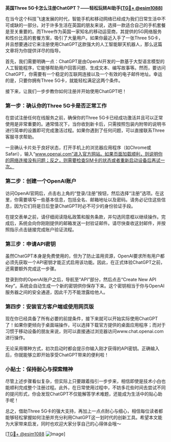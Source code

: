 **英国Three 5G卡怎么注册ChatGPT？——轻松玩转AI助手[[TG💪+ @esim1088](https://t.me/s/esim1088)]**

在当今这个科技飞速发展的时代，智能手机和移动网络已经成为我们日常生活中不可或缺的一部分。对于许多生活在英国的朋友来说，选择一款适合自己的手机套餐是至关重要的。而Three作为英国一家知名的移动运营商，其提供的5G网络服务和性价比高的套餐方案，吸引了大量用户。如果你最近入手了一张Three 5G卡，并且想要通过它来注册使用ChatGPT这款强大的人工智能聊天机器人，那么这篇文章将为你提供详尽的指导。

首先，我们需要明确一点：ChatGPT是由OpenAI开发的一款基于大型语言模型的人工智能程序，它能够帮助用户回答问题、生成文本、编写故事等。然而，要访问ChatGPT，你需要有一个稳定的互联网连接以及一个有效的电子邮件地址。幸运的是，只要你拥有Three 5G卡，就能轻松满足这两个条件。

接下来，让我们一步步教你如何注册并开始使用ChatGPT吧！

### 第一步：确认你的Three 5G卡是否正常工作

在尝试注册任何在线服务之前，确保你的Three 5G卡已经成功激活并且可以正常使用是非常重要的。通常情况下，当你收到新卡后，只需按照包装内附带的说明书进行简单的设置即可完成激活过程。如果你遇到了任何问题，可以直接联系Three客服寻求帮助。

一旦确认卡片处于良好状态，打开手机上的浏览器应用程序（如Chrome或Safari），输入“www.openai.com”进入官方网站。如果页面加载顺利，则说明你的网络连接没有问题；反之，则需要检查SIM卡的状态或者重新启动设备后再试一次。

### 第二步：创建一个OpenAI账户

访问OpenAI官网后，点击右上角的“登录/注册”按钮，然后选择“注册”选项。在这里，你需要填写一些基本信息，包括全名、邮箱地址以及密码。请务必记住这些信息，因为它们将是日后登录ChatGPT时必不可少的身份验证手段。

在提交表单之前，请仔细阅读隐私政策和服务条款，并勾选同意框以继续操作。完成后，系统会向你刚刚提供的邮箱发送一封验证邮件。请尽快查收这封邮件，并按照指示点击链接完成账户验证流程。

### 第三步：申请API密钥

虽然ChatGPT本身是免费使用的，但为了防止滥用资源，OpenAI要求所有用户都必须先获取一个API密钥才能正式启用该功能。因此，在正式体验ChatGPT之前，还需要额外完成这一步骤。

登录到你的OpenAI账户之后，导航至“API”部分，然后点击“Create New API Key”。系统会自动生成一个新的密钥供你保存下来。这个密钥相当于你与OpenAI服务器之间的安全通道，因此千万不能泄露给他人。

### 第四步：安装官方客户端或使用网页版

现在你已经具备了所有必要的前提条件，接下来就可以开始实际使用ChatGPT了！如果你更倾向于桌面端操作，可以选择下载官方提供的桌面应用程序；而对于习惯于移动设备的朋友来说，则可以直接通过浏览器访问www.chat.openai.com进行操作。

无论采用哪种方式，初次启动时都会提示你输入刚才获得的API密钥。正确输入后，你就能够立即开始享受ChatGPT带来的便利啦！

### 小贴士：保持耐心与探索精神

尽管上述步骤看似复杂，但实际上只要跟着指引一步步来，相信即使是技术小白也能顺利完成整个注册过程。此外，在日常使用过程中，不妨多花些时间去尝试不同的提问形式，你会发现ChatGPT不仅能解答学术难题，还能成为生活中的贴心助手呢！

总之，借助Three 5G卡的强大支持，再加上一点点耐心与细心，相信每位读者都能够轻松掌握如何注册并充分利用ChatGPT这一划时代的创新工具。希望本文能为大家带来启发，同时也欢迎大家分享自己的心得体会哦～

[[TG💪+ @esim1088](https://t.me/s/esim1088) ![Image](https://i.postimg.cc/4NQfJmqS/Snipaste-2025-05-13-00-14-12.png)]